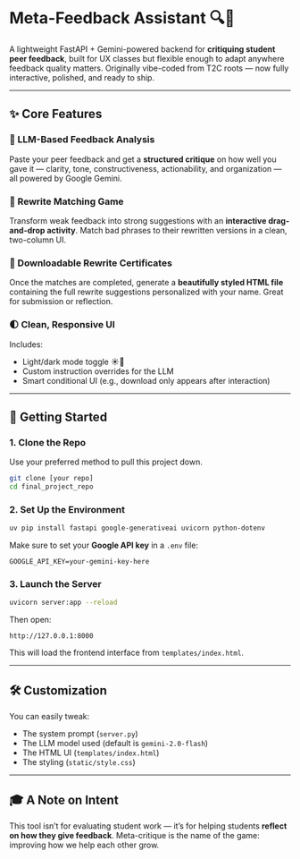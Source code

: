 # Meta-Feedback Assistant 🔍💬

A lightweight FastAPI + Gemini-powered backend for **critiquing student peer feedback**, built for UX classes but flexible enough to adapt anywhere feedback quality matters.
Originally vibe-coded from T2C roots — now fully interactive, polished, and ready to ship.

---

## ✨ Core Features

### 🧠 LLM-Based Feedback Analysis

Paste your peer feedback and get a **structured critique** on how well you gave it — clarity, tone, constructiveness, actionability, and organization — all powered by Google Gemini.

### 🧩 Rewrite Matching Game

Transform weak feedback into strong suggestions with an **interactive drag-and-drop activity**. Match bad phrases to their rewritten versions in a clean, two-column UI.

### 💾 Downloadable Rewrite Certificates

Once the matches are completed, generate a **beautifully styled HTML file** containing the full rewrite suggestions personalized with your name. Great for submission or reflection.

### 🌓 Clean, Responsive UI

Includes:

* Light/dark mode toggle ☀️🌙
* Custom instruction overrides for the LLM
* Smart conditional UI (e.g., download only appears after interaction)

---

## 🚀 Getting Started

### 1. Clone the Repo

Use your preferred method to pull this project down.

```bash
git clone [your repo]
cd final_project_repo
```

### 2. Set Up the Environment

```bash
uv pip install fastapi google-generativeai uvicorn python-dotenv
```

Make sure to set your **Google API key** in a `.env` file:

```env
GOOGLE_API_KEY=your-gemini-key-here
```

### 3. Launch the Server

```bash
uvicorn server:app --reload
```

Then open:

```
http://127.0.0.1:8000
```

This will load the frontend interface from `templates/index.html`.

---

## 🛠 Customization

You can easily tweak:

* The system prompt (`server.py`)
* The LLM model used (default is `gemini-2.0-flash`)
* The HTML UI (`templates/index.html`)
* The styling (`static/style.css`)

---

## 🎓 A Note on Intent

This tool isn’t for evaluating student work — it’s for helping students **reflect on how they give feedback**. Meta-critique is the name of the game: improving how we help each other grow.
